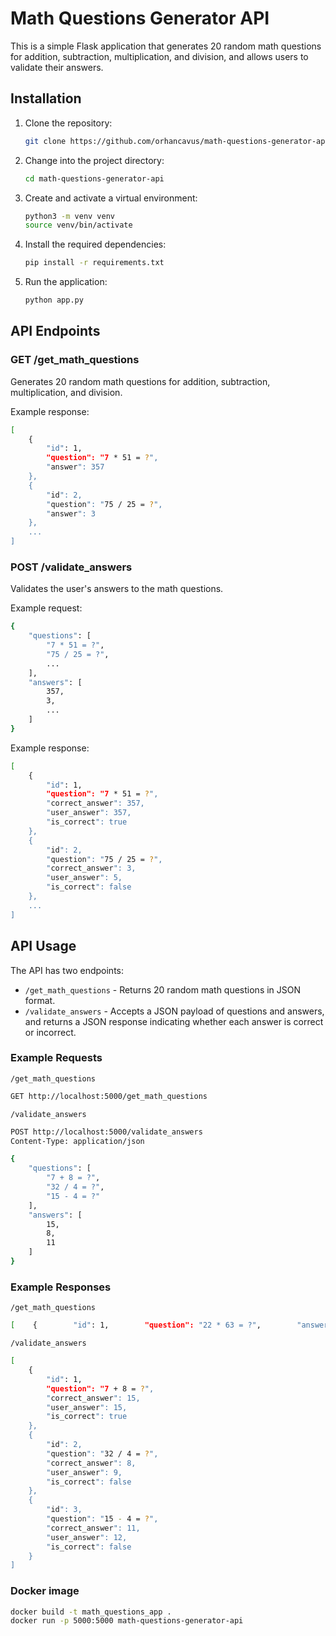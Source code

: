 # Math Questions Generator API

This is a simple Flask application that generates 20 random math questions for addition, subtraction, multiplication, and division, and allows users to validate their answers.

## Installation

1. Clone the repository:

    ```bash
    git clone https://github.com/orhancavus/math-questions-generator-api.git
    ```

2. Change into the project directory:

    ```bash
    cd math-questions-generator-api
    ```

3. Create and activate a virtual environment:

    ```bash
    python3 -m venv venv
    source venv/bin/activate
    ```

4. Install the required dependencies:

    ```bash
    pip install -r requirements.txt
    ```

5. Run the application:

    ```bash
    python app.py
    ```

## API Endpoints

### GET /get_math_questions

Generates 20 random math questions for addition, subtraction, multiplication, and division.

Example response:

```bash
[
    {
        "id": 1,
        "question": "7 * 51 = ?",
        "answer": 357
    },
    {
        "id": 2,
        "question": "75 / 25 = ?",
        "answer": 3
    },
    ...
]
```

### POST /validate_answers

Validates the user's answers to the math questions.

Example request:

```bash
{
    "questions": [
        "7 * 51 = ?",
        "75 / 25 = ?",
        ...
    ],
    "answers": [
        357,
        3,
        ...
    ]
}
```

Example response:

```bash
[
    {
        "id": 1,
        "question": "7 * 51 = ?",
        "correct_answer": 357,
        "user_answer": 357,
        "is_correct": true
    },
    {
        "id": 2,
        "question": "75 / 25 = ?",
        "correct_answer": 3,
        "user_answer": 5,
        "is_correct": false
    },
    ...
]
```

## API Usage
The API has two endpoints:

* `/get_math_questions` - Returns 20 random math questions in JSON format.
* `/validate_answers` - Accepts a JSON payload of questions and answers, and returns a JSON response indicating whether each answer is correct or incorrect.

### Example Requests

`/get_math_questions`

```bash
GET http://localhost:5000/get_math_questions
```

`/validate_answers`

```bash
POST http://localhost:5000/validate_answers
Content-Type: application/json

{
    "questions": [
        "7 + 8 = ?",
        "32 / 4 = ?",
        "15 - 4 = ?"
    ],
    "answers": [
        15,
        8,
        11
    ]
}
```

### Example Responses

`/get_math_questions`

```bash
[    {        "id": 1,        "question": "22 * 63 = ?",        "answer": 1386    },    {        "id": 2,        "question": "75 - 94 = ?",        "answer": -19    },    ...]
```

`/validate_answers`

```bash
[
    {
        "id": 1,
        "question": "7 + 8 = ?",
        "correct_answer": 15,
        "user_answer": 15,
        "is_correct": true
    },
    {
        "id": 2,
        "question": "32 / 4 = ?",
        "correct_answer": 8,
        "user_answer": 9,
        "is_correct": false
    },
    {
        "id": 3,
        "question": "15 - 4 = ?",
        "correct_answer": 11,
        "user_answer": 12,
        "is_correct": false
    }
]
```

### Docker image

```bash
docker build -t math_questions_app .
docker run -p 5000:5000 math-questions-generator-api
```
